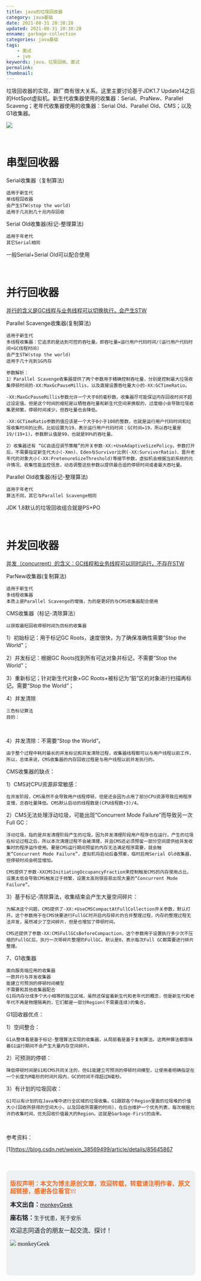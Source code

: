 ```yaml
---
title: java的垃圾回收器
category: java基础
date: 2021-08-31 20:38:28
updated: 2021-08-31 20:38:28
enname: garbage-collection
categories: java基础
tags:
	- 面试
	- jvm
keywords: java、垃圾回收、面试
permalink:
thumbnail:
---
```


垃圾回收器的实现，跟厂商有很大关系。这里主要讨论基于JDK1.7 Update14之后的HotSpot虚拟机。<!--more-->新生代收集器使用的收集器：Serial、PraNew、Parallel Scaveng；老年代收集器使用的收集器：Serial Old、Parallel Old、CMS；以及G1收集器。

![](../../../../image/garbage.png)



</br>

# 串型回收器

Serial收集器（复制算法)

```
适用于新生代
单线程回收器
会产生STW(stop the world)
适用于几兆到几十兆内存回收
```



Serial Old收集器(标记-整理算法)

    适用于年老代
    其它Serial相同

一般Serial+Serial Old可以配合使用



</br>

# 并行回收器

<u>并行的含义是GC线程与业务线程可以切换执行，会产生STW</u>



Parallel Scavenge收集器(复制算法)

    适用于新生代
    多线程收集器：它追求的是达到可控的吞吐量。即吞吐量=运行用户代码时间/(运行用户代码时间+GC线程时间)
    会产生STW(stop the world)
    适用于几十兆到1G内存
    
    参数解析：
    1）Parallel Scavenge收集器提供了两个参数用于精确控制吞吐量，分别是控制最大垃圾收集停顿时间的-XX:MaxGcPauseMillis，以及直接设置吞吐量大小的-XX:GCTimeRatio。
    
    -XX:MaxGcPauseMillis参数允许一个大于0的毫秒数，收集器尽可能保证内存回收时间不超过设定值。但是这个时间的缩短是以牺牲吞吐量和新生代空间来换取的，过度缩小会导致垃圾收集更频繁，停顿时间减少，但吞吐量也会降低。
    
    -XX:GCTimeRatio参数的值应该是一个大于0小于100的整数，也就是运行用户代码时间和垃圾收集时间的比例。比如设置为19，表示运行用户代码时间：GC时间=19，所以吞吐量是19/(19+1)。参数默认值是99，也就是99%的吞吐量。
    
    2）收集器还有 “GC自适应调节策略”的开关参数-XX:+UseAdaptiveSizePolicy。参数打开后，不需要指定新生代大小(-Xmn)、Eden与Survivor比例(-XX:SurvivorRatio)、晋升老年代的对象大小(-XX:PretenureSizeThreshold)等细节参数，虚拟机会根据当前系统的允许情况、收集性能监控信息，动态调整这些参数以提供最合适的停顿时间或者最大吞吐量。



Parallel Old收集器(标记-整理算法)

    适用于年老代
    算法不同，其它与Parallel Scavenge相同

JDK 1.8默认的垃圾回收组合就是PS+PO



</br>

# 并发回收器

<u>并发（concurrent）的含义：GC线程和业务线程可以同时运行，不存在STW</u>



ParNew收集器(复制算法)　

    适用于新生代
    多线程收集器
    本质上是Parallel Scavenge的增强，为的是更好的与CMS收集器配合使用



CMS收集器（标记-清除算法）

    以获取最短回收停顿时间为目标的收集器

1）初始标记：用于标记GC Roots，速度很快，为了确保准确性需要“Stop the World”；

2）并发标记：根据GC Roots找到所有可达对象并标记，不需要“Stop the World”；

3）重新标记；针对新生代对象+GC Roots+被标记为“脏”区的对象进行扫描再标记。需要“Stop the World”；

4）并发清除

```
三色标记算法
目的：

```



</br>







4）并发清除：不需要“Stop the World”。

    由于整个过程中耗时最长的并发标记和并发清除过程，收集器线程都可以与用户线程以前工作，所以，总体来说，CMS收集器的内存回收过程是与用户线程以前并发执行的。

   CMS收集器的缺点：

1）CMS对CPU资源非常敏感：

    在并发阶段，CMS虽然不会导致用户线程停顿，但是还会因为占用了部分CPU资源导致应用程序变慢，总吞吐量降低。CMS默认启动的线程数是(CPU线程数+3)/4。

2）CMS无法处理浮动垃圾，可能出现“Concurrent Mode Failure”而导致另一次Full GC：

    浮动垃圾，指的是并发清理阶段产生的垃圾。因为并发清理阶段用户程序也在运行，产生的垃圾在标记过程之后，所以本次清理过程不会被清理，并且CMS还必须预留一部分空间提供给并发收集时的程序运作使用。要是CMS运行期间预留的内存无法满足程序需要，就会触发“Concurrent Mode Failure”，虚拟机将启动后备预案，临时启用Serial Old收集器，但停顿时间会明显增加。
    
    CMS提供了参数-XXCMSInitiatingOccupancyFraction来控制触发CMS的内存使用占比，设置太低会导致CMS触发过于频繁，设置太高则很容易出现大量的“Concurrent Mode Failure”。

3）基于标记-清除算法，收集结束会产生大量空间碎片：

    为解决这个问题，CMS提供了-XX:+UseCMSCompactAtFullCollection开关参数，默认打开。这个参数用于在CMS快要进行FullGC时开启内存碎片的合并整理过程，内存的整理过程无法并发，虽然减少了空间碎片，但是也增加了停顿时间。
    
    CMS还提供了参数-XX:CMSFullGCsBeforeCompaction，这个参数用于设置执行多少次不压缩的FullGC后，执行一次带碎片整理的FullGC。默认是0，表示每次Full GC都需要进行碎片整理。

7、G1收集器

    面向服务端应用的收集器
    一款并行与并发收集器
    能建立可预测的停顿时间模型
    不需要和其他收集器配合
    G1将内存分成多个大小相等的独立区域，虽然还保留着新生代和老年代的概念，但是新生代和老年代不再是物理隔离的，它们都是一部分Region(不需要连续)的集合。

G1回收器优点：

1）空间整合：

    G1从整体看是基于标记-整理算法实现的收集器，从局部看是基于复制算法。这两种算法都意味着G1运行期间不会产生大量内存空间碎片。

2）可预测的停顿：

    降低停顿时间是G1和CMS共同关注的，但G1能建立可预测的停顿时间模型，让使用者明确指定在一个长度为M毫秒的时间片段内，GC的时间不得超过N毫秒。

3）有计划的垃圾回收：

    G1可以有计划的在Java堆中进行全区域的垃圾收集。G1跟踪各个Region里面的垃圾堆的价值大小(回收所获得的空间大小，以及回收所需要的时间)，在后台维护一个优先列表，每次根据允许的收集时间，优先回收价值最大的Region。这就是Garbage-First的由来。


</br>

参考资料：

[1]https://blog.csdn.net/weixin_38569499/article/details/85645867

</br>

</br>

<script>
var _hmt = _hmt || [];
(function() {
  var hm = document.createElement("script");
  hm.src = "https://hm.baidu.com/hm.js?2f798e6b269c8a40f12bef25d7f1876d";
  var s = document.getElementsByTagName("script")[0]; 
  s.parentNode.insertBefore(hm, s);
})();
</script>

<div style="height:260px; background-color:rgb(238,240,244); padding:10px;border-radius:10px;">
    <p style="color:#f36c21;font:bold 16px/20px 'kaiTi';">
      版权声明：本文为博主原创文章，欢迎转载，转载请注明作者、原文超链接，感谢各位看官!!!
    </p>
    <p>
      <span style="font:bold 16px/20px 'kaiTi';">本文出自：</span><a href="https://monkeyGeek369.github.io">monkeyGeek</a> 
    </p>
    <p>
      <span style="font:bold 16px/20px 'kaiTi';">座右铭：</span><span>生于忧患，死于安乐</span> 
    </p>
    <p>
      <span style="font:16px/20px 'kaiTi';">欢迎志同道合的朋友一起交流、探讨！</span> 
    </p>
    <img style="height:auto; width:auto;flot:left;" src="../../../../image/monkey64.png" /><span style="font:16px/20px 'kaiTi';flot:left;">   monkeyGeek</span>


